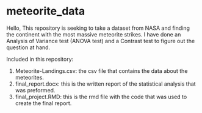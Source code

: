 # meteorite_data

Hello, 
This repository is seeking to take a dataset from NASA and finding the continent with the most massive
meteorite strikes. I have done an Analysis of Variance test (ANOVA test) and a Contrast test to figure out 
the question at hand.

Included in this repository:
1) Meteorite-Landings.csv: the csv file that contains the data about the meteorites.
2) final_report.docx: this is the written report of the statistical analysis that was preformed.
3) final_project.RMD: this is the rmd file with the code that was used to create the final report.
